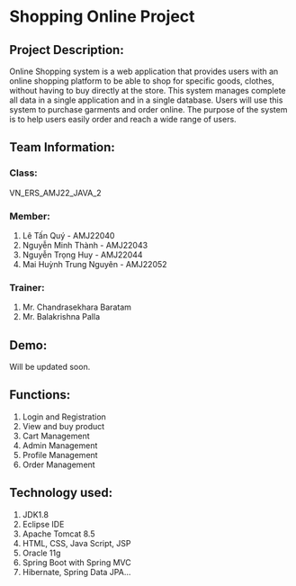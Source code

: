 # Shopping Online Project
## Project Description:
Online Shopping system is a web application that provides users with an online shopping platform to be able to shop for specific goods, clothes, without having to buy directly at the store. This system manages complete all data in  a single application and in a  single database. Users will use this system to purchase garments and order online. The purpose of the system is to help users easily order and reach a wide range of users.

## Team Information:
### Class:
VN_ERS_AMJ22_JAVA_2
### Member:
1. Lê Tấn Quý - AMJ22040
2. Nguyễn Minh Thành - AMJ22043
3. Nguyễn Trọng Huy - AMJ22044
4. Mai Huỳnh Trung Nguyên - AMJ22052
### Trainer:
1. Mr. Chandrasekhara Baratam
2. Mr. Balakrishna Palla

## Demo:
Will be updated soon.

## Functions:
1. Login and Registration
2. View and buy product
3. Cart Management
4. Admin Management
5. Profile Management
6. Order Management


## Technology used:
1. JDK1.8
2. Eclipse IDE
3. Apache Tomcat 8.5
4. HTML, CSS, Java Script, JSP
5. Oracle 11g
6. Spring Boot with Spring MVC
7. Hibernate, Spring Data JPA…

